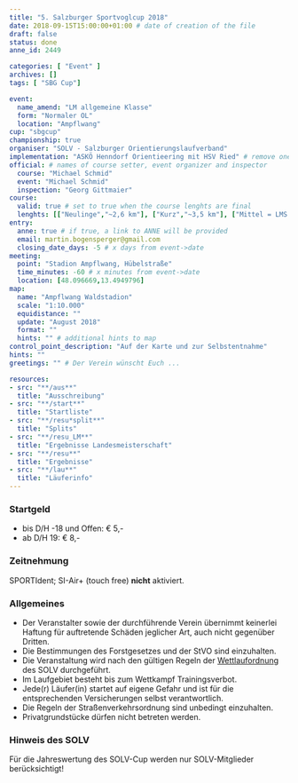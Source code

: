 ```yaml
---
title: "5. Salzburger Sportvoglcup 2018"
date: 2018-09-15T15:00:00+01:00 # date of creation of the file
draft: false
status: done
anne_id: 2449

categories: [ "Event" ]
archives: []
tags: [ "SBG Cup"]

event:
  name_amend: "LM allgemeine Klasse"
  form: "Normaler OL"
  location: "Ampflwang"
cup: "sbgcup"
championship: true
organiser: "SOLV - Salzburger Orientierungslaufverband"
implementation: "ASKÖ Henndorf Orientieering mit HSV Ried" # remove one of the 3 options
official: # names of course setter, event organizer and inspector
  course: "Michael Schmid"
  event: "Michael Schmid"
  inspection: "Georg Gittmaier"
course:
  valid: true # set to true when the course lenghts are final
  lenghts: [["Neulinge","~2,6 km"], ["Kurz","~3,5 km"], ["Mittel = LMS D","~4,9 km"], ["Lang = LMS H","~7,1 km"]]
entry:
  anne: true # if true, a link to ANNE will be provided
  email: martin.bogensperger@gmail.com
  closing_date_days: -5 # x days from event->date
meeting:
  point: "Stadion Ampflwang, Hübelstraße"
  time_minutes: -60 # x minutes from event->date
  location: [48.096669,13.4949796]
map:
  name: "Ampflwang Waldstadion"
  scale: "1:10.000"
  equidistance: ""
  update: "August 2018"
  format: ""
  hints: "" # additional hints to map
control_point_description: "Auf der Karte und zur Selbstentnahme"
hints: ""
greetings: "" # Der Verein wünscht Euch ...

resources:
- src: "**/aus**"
  title: "Ausschreibung"
- src: "**/start**"
  title: "Startliste"
- src: "**/resu*split**"
  title: "Splits"
- src: "**/resu_LM**"
  title: "Ergebnisse Landesmeisterschaft"
- src: "**/resu**"
  title: "Ergebnisse"
- src: "**/lau**"
  title: "Läuferinfo"
---
```


### Startgeld

- bis D/H -18 und Offen: € 5,-
- ab D/H 19: € 8,-

### Zeitnehmung

SPORTIdent; SI-Air+ (touch free) **nicht** aktiviert.

### Allgemeines

- Der Veranstalter sowie der durchführende Verein übernimmt keinerlei Haftung für auftretende Schäden jeglicher Art, auch nicht gegenüber Dritten.
- Die Bestimmungen des Forstgesetzes und der StVO sind einzuhalten.
- Die Veranstaltung wird nach den gültigen Regeln der [Wettlaufordnung](../../wettlaufordnung) des SOLV durchgeführt.
- Im Laufgebiet besteht bis zum Wettkampf Trainingsverbot.
- Jede\(r) Läufer(in) startet auf eigene Gefahr und ist für die entsprechenden Versicherungen selbst verantwortlich.
- Die Regeln der Straßenverkehrsordnung sind unbedingt einzuhalten.
- Privatgrundstücke dürfen nicht betreten werden.

### Hinweis des SOLV
Für die Jahreswertung des SOLV-Cup werden nur SOLV-Mitglieder berücksichtigt!